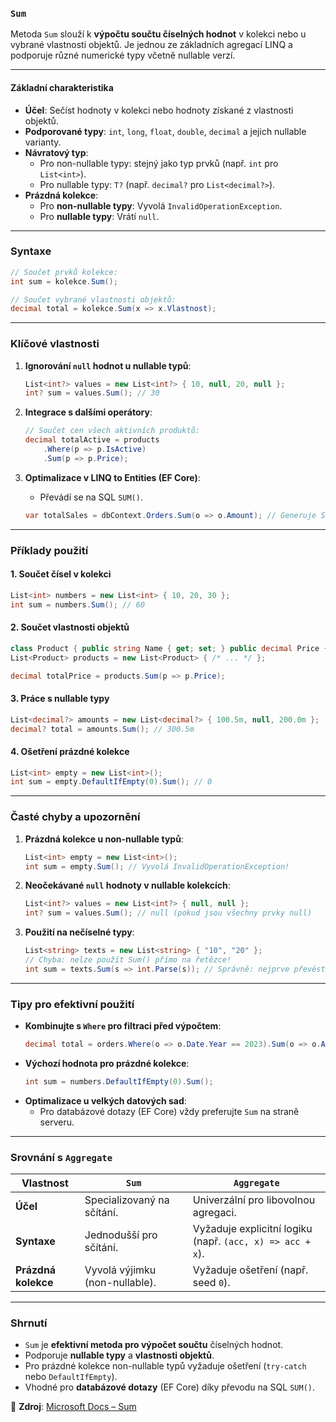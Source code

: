 
### **`Sum`**  

Metoda `Sum` slouží k **výpočtu součtu číselných hodnot** v kolekci nebo u vybrané vlastnosti objektů. Je jednou ze základních agregací LINQ a podporuje různé numerické typy včetně nullable verzí.

---

#### **Základní charakteristika**  

- **Účel**: Sečíst hodnoty v kolekci nebo hodnoty získané z vlastnosti objektů.  
- **Podporované typy**: `int`, `long`, `float`, `double`, `decimal` a jejich nullable varianty.  
- **Návratový typ**:  
  - Pro non-nullable typy: stejný jako typ prvků (např. `int` pro `List<int>`).  
  - Pro nullable typy: `T?` (např. `decimal?` pro `List<decimal?>`).  
- **Prázdná kolekce**:  
  - Pro **non-nullable typy**: Vyvolá `InvalidOperationException`.  
  - Pro **nullable typy**: Vrátí `null`.  

---

### **Syntaxe**  

```csharp
// Součet prvků kolekce:
int sum = kolekce.Sum();

// Součet vybrané vlastnosti objektů:
decimal total = kolekce.Sum(x => x.Vlastnost);
```

---

### **Klíčové vlastnosti**  

1. **Ignorování `null` hodnot u nullable typů**:  
   ```csharp
   List<int?> values = new List<int?> { 10, null, 20, null };
   int? sum = values.Sum(); // 30
   ```

2. **Integrace s dalšími operátory**:  
   ```csharp
   // Součet cen všech aktivních produktů:
   decimal totalActive = products
       .Where(p => p.IsActive)
       .Sum(p => p.Price);
   ```

3. **Optimalizace v LINQ to Entities (EF Core)**:  
   - Převádí se na SQL `SUM()`.  
   ```csharp
   var totalSales = dbContext.Orders.Sum(o => o.Amount); // Generuje SQL: SELECT SUM(Amount) FROM Orders
   ```

---

### **Příklady použití**  

#### **1. Součet čísel v kolekci**  

```csharp
List<int> numbers = new List<int> { 10, 20, 30 };
int sum = numbers.Sum(); // 60
```

#### **2. Součet vlastnosti objektů**  

```csharp
class Product { public string Name { get; set; } public decimal Price { get; set; } }
List<Product> products = new List<Product> { /* ... */ };

decimal totalPrice = products.Sum(p => p.Price);
```

#### **3. Práce s nullable typy**  

```csharp
List<decimal?> amounts = new List<decimal?> { 100.5m, null, 200.0m };
decimal? total = amounts.Sum(); // 300.5m
```

#### **4. Ošetření prázdné kolekce**  

```csharp
List<int> empty = new List<int>();
int sum = empty.DefaultIfEmpty(0).Sum(); // 0
```

---

### **Časté chyby a upozornění**  

1. **Prázdná kolekce u non-nullable typů**:  
   ```csharp
   List<int> empty = new List<int>();
   int sum = empty.Sum(); // Vyvolá InvalidOperationException!
   ```

2. **Neočekávané `null` hodnoty v nullable kolekcích**:  
   ```csharp
   List<int?> values = new List<int?> { null, null };
   int? sum = values.Sum(); // null (pokud jsou všechny prvky null)
   ```

3. **Použití na nečíselné typy**:  
   ```csharp
   List<string> texts = new List<string> { "10", "20" };
   // Chyba: nelze použít Sum() přímo na řetězce!
   int sum = texts.Sum(s => int.Parse(s)); // Správně: nejprve převést na čísla
   ```

---

### **Tipy pro efektivní použití**  

- **Kombinujte s `Where` pro filtraci před výpočtem**:  
  ```csharp
  decimal total = orders.Where(o => o.Date.Year == 2023).Sum(o => o.Amount);
  ```
- **Výchozí hodnota pro prázdné kolekce**:  
  ```csharp
  int sum = numbers.DefaultIfEmpty(0).Sum();
  ```
- **Optimalizace u velkých datových sad**:  
  - Pro databázové dotazy (EF Core) vždy preferujte `Sum` na straně serveru.  

---

### **Srovnání s `Aggregate`**  

| Vlastnost               | **`Sum`**                               | **`Aggregate`**                       |
|-------------------------|-----------------------------------------|----------------------------------------|
| **Účel**                | Specializovaný na sčítání.              | Univerzální pro libovolnou agregaci.   |
| **Syntaxe**             | Jednodušší pro sčítání.                 | Vyžaduje explicitní logiku (např. `(acc, x) => acc + x`). |
| **Prázdná kolekce**     | Vyvolá výjimku (non-nullable).          | Vyžaduje ošetření (např. seed `0`).    |

---

### **Shrnutí**  

- `Sum` je **efektivní metoda pro výpočet součtu** číselných hodnot.  
- Podporuje **nullable typy** a **vlastnosti objektů**.  
- Pro prázdné kolekce non-nullable typů vyžaduje ošetření (`try-catch` nebo `DefaultIfEmpty`).  
- Vhodné pro **databázové dotazy** (EF Core) díky převodu na SQL `SUM()`.  

📖 **Zdroj**: [Microsoft Docs – Sum](https://learn.microsoft.com/cs-cz/dotnet/api/system.linq.enumerable.sum)
